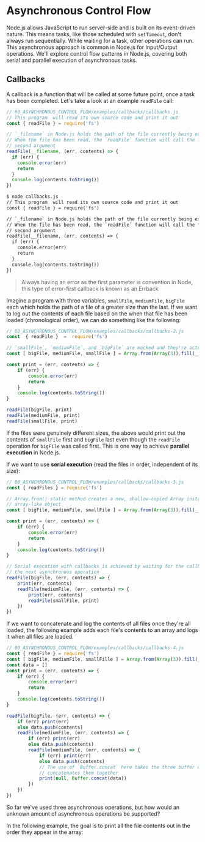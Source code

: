 # Asynchronous Control Flow
Node.js allows JavaScript to run server-side and is built on its event-driven nature. This means
tasks, like those scheduled with `setTimeout`, don't always run sequentially. While waiting for a
task, other operations can run. This asynchronous approach is common in Node.js for Input/Output
operations. We'll explore control flow patterns in Node.js, covering both serial and parallel
execution of asynchronous tasks.

## Callbacks
A callback is a function that will be called at some future point, once a task has been completed.
Let's take a look at an example `readFile` call:
```js
// 08_ASYNCHRONOUS_CONTROL_FLOW/examples/callbacks/callbacks.js
// This program  will read its own source code and print it out
const { readFile } = require('fs')

// `_filename` in Node.js holds the path of the file currently being executed
// When the file has been read, the `readFile` function will call the function provided as the
// second argument
readFile(__filename, (err, contents) => {
  if (err) {
    console.error(err)
    return
  }
  console.log(contents.toString())
})

```

```txt
$ node callbacks.js 
// This program  will read its own source code and print it out
const { readFile } = require('fs')

// `_filename` in Node.js holds the path of the file currently being executed
// When the file has been read, the `readFile` function will call the function provided as the
// second argument
readFile(__filename, (err, contents) => {
  if (err) {
    console.error(err)
    return
  }
  console.log(contents.toString())
})

```

> Always having an error as the first parameter is convention in Node, this type of error-first
callback is known as an Errback

Imagine a program with three variables, `smallFile`, `mediumFile`, `bigFile` each which holds the
path of a file of a greater size than the last. If we want to log out the contents of each file
based on the when that file has been loaded (chronological order), we can do something like the
following:
```js
// 08_ASYNCHRONOUS_CONTROL_FLOW/examples/callbacks/callbacks-2.js
const  { readFile }  =  require('fs')

// `smallFile`, `mediumFile`, and `bigFile` are mocked and they're actually all the current file
const [ bigFile, mediumFile, smallFile ] = Array.from(Array(3)).fill(__filename)

const print = (err, contents) => {
    if (err) {
        console.error(err)
        return
    }
    console.log(contents.toString())
}

readFile(bigFile, print)
readFile(mediumFile, print)
readFile(smallFile, print)

```

If the files were genuinely different sizes, the above would print out the contents of `smallFile`
first and `bigFile` last even though the `readFile` operation for `bigFile` was called first.
This is one way to achieve **parallel execution** in Node.js.

If we want to use **serial execution** (read the files in order, independent of its size):
```js
// 08_ASYNCHRONOUS_CONTROL_FLOW/examples/callbacks/callbacks-3.js
const { readFiles } = require('fs')

// Array.from() static method creates a new, shallow-copied Array instance from an iterable or
// array-like object
const [ bigFile, mediumFile, smallFile ] = Array.from(Array(3)).fill(__filename)

const print = (err, contents) => {
    if (err) {
        console.error(err)
        return
    }
    console.log(contents.toString())
}

// Serial execution with callbacks is achieved by waiting for the callback to call before starting
// the next asynchronous operation
readFile(bigFile, (err, contents) => {
    print(err, contents)
    readFile(mediumFile, (err, contents) => {
        print(err, contents)
        readFile(smallFile, print)
    })
})

```

If we want to concatenate and log the contents of all files once they're all loaded, the following
example adds each file's contents to an array and logs it when all files are loaded.
```js
// 08_ASYNCHRONOUS_CONTROL_FLOW/examples/callbacks/callbacks-4.js
const { readFile } = require('fs')
const [ bigFile, mediumFile, smallFille ] = Array.from(Array(3)).fill(__filename)
const data = []
const print = (err, contents) => {
    if (err) {
        console.error(err)
        return
    }
    console.log(contents.toString())
}

readFile(bigFile, (err, contents) => {
    if (err) print(err)
    else data.push(contents)
    readFile(mediumFile, (err, contents) => {
        if (err) print(err)
        else data.push(contents)
        readFile(mediumFile, (err, contents) => {
            if (err) print(err)
            else data.push(contents)
            // The use of `Buffer.concat` here takes the three buffer objects in the data array and
            // concatenates them together
            print(null, Buffer.concat(data))
        }) 
    })
})

```

So far we've used three asynchronous operations, but how would an unknown amount of asynchronous
operations be supported?

In the following example, the goal is to print all the file contents out in the order they appear in
the array:
```js


```
